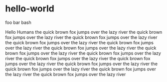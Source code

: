 # hello-world
foo bar bash
 
Hello Humans
the quick brown fox jumps over the lazy river
the quick brown fox jumps over the lazy river
the quick brown fox jumps over the lazy river
the quick brown fox jumps over the lazy river
the quick brown fox jumps over the lazy river
the quick brown fox jumps over the lazy river
the quick brown fox jumps over the lazy river
the quick brown fox jumps over the lazy river
the quick brown fox jumps over the lazy river
the quick brown fox jumps over the lazy river
the quick brown fox jumps over the lazy river
the quick brown fox jumps over the lazy river
the quick brown fox jumps over the lazy river
the quick brown fox jumps over the lazy river
